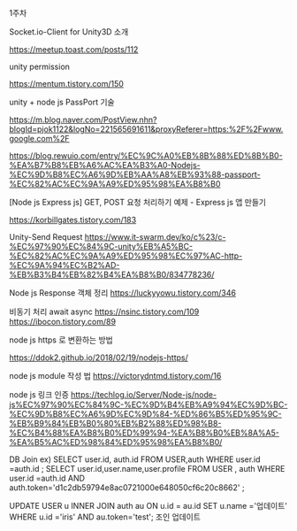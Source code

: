 1주차 

Socket.io-Client for Unity3D 소개

https://meetup.toast.com/posts/112

unity permission

https://mentum.tistory.com/150


unity + node js PassPort 기술

https://m.blog.naver.com/PostView.nhn?blogId=pjok1122&logNo=221565691611&proxyReferer=https:%2F%2Fwww.google.com%2F

https://blog.rewuio.com/entry/%EC%9C%A0%EB%8B%88%ED%8B%B0-%EA%B7%B8%EB%A6%AC%EA%B3%A0-Nodejs-%EC%9D%B8%EC%A6%9D%EB%AA%A8%EB%93%88-passport-%EC%82%AC%EC%9A%A9%ED%95%98%EA%B8%B0

[Node js Express js] GET, POST 요청 처리하기 예제 - Express js 앱 만들기

https://korbillgates.tistory.com/183

Unity-Send Request
https://www.it-swarm.dev/ko/c%23/c-%EC%97%90%EC%84%9C-unity%EB%A5%BC-%EC%82%AC%EC%9A%A9%ED%95%98%EC%97%AC-http-%EC%9A%94%EC%B2%AD-%EB%B3%B4%EB%82%B4%EA%B8%B0/834778236/

Node js Response 객체 정리
https://luckyyowu.tistory.com/346



비동기 처리 await async
https://nsinc.tistory.com/109
https://ibocon.tistory.com/89 


node js https 로 변환하는 방법

https://ddok2.github.io/2018/02/19/nodejs-https/

node js module 작성 법
https://victorydntmd.tistory.com/16

node js 링크 인증
https://techlog.io/Server/Node-js/node-js%EC%97%90%EC%84%9C-%EC%9D%B4%EB%A9%94%EC%9D%BC-%EC%9D%B8%EC%A6%9D%EC%9D%84-%ED%86%B5%ED%95%9C-%EB%B9%84%EB%B0%80%EB%B2%88%ED%98%B8-%EC%B4%88%EA%B8%B0%ED%99%94-%EA%B8%B0%EB%8A%A5-%EA%B5%AC%ED%98%84%ED%95%98%EA%B8%B0/

DB Join
ex)
SELECT user.id, auth.id FROM USER,auth WHERE  user.id =auth.id ;
SELECT user.id,user.name,user.profile FROM USER , auth WHERE  user.id =auth.id AND auth.token='d1c2db59794e8ac0721000e648050cf6c20c8662' ;

UPDATE USER u INNER JOIN auth au ON u.id = au.id SET u.name ='업데이트' WHERE u.id ='iris' AND au.token='test'; 조인 업데이트
